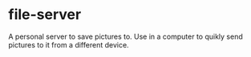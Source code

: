 # file-server
A personal server to save pictures to. Use in a computer to quikly send pictures to it from a different device.
